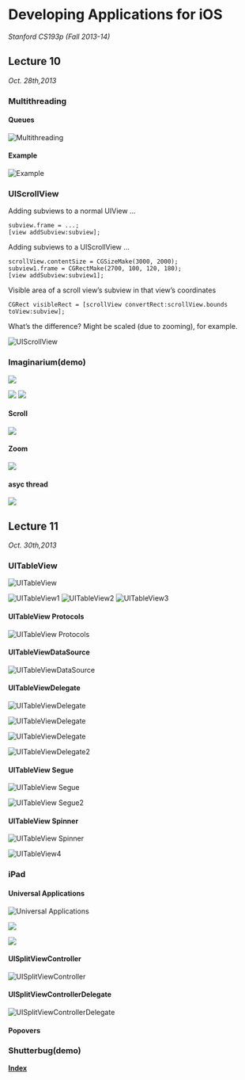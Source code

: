 <link href="http://github.com/yrgoldteeth/darkdowncss/raw/master/darkdown.css"rel="stylesheet"></link>

# Developing Applications for iOS #
*Stanford CS193p (Fall 2013-14)*

## Lecture 10 ##
*Oct. 28th,2013*

### Multithreading ###
#### Queues ####
![Multithreading](img/10-11/Multithreading.png)
#### Example ####
![Example](img/10-11/multithreading_example.png)

### UIScrollView ###
Adding subviews to a normal UIView ...

	subview.frame = ...;
	[view addSubview:subview];

Adding subviews to a UIScrollView ...

	scrollView.contentSize = CGSizeMake(3000, 2000);
	subview1.frame = CGRectMake(2700, 100, 120, 180);
	[view addSubview:subview1];


Visible area of a scroll view’s subview in that view’s coordinates

	CGRect visibleRect = [scrollView convertRect:scrollView.bounds toView:subview];

What’s the difference? Might be scaled (due to zooming), for example.

![UIScrollView](img/10-11/UIScrollView.png)

### Imaginarium(demo) ###
![](img/10-11/Imaginarium1.png)

![](img/10-11/Imaginarium2.png)
![](img/10-11/Imaginarium4.png)

#### Scroll ####
![](img/10-11/Imaginarium3.png)

#### Zoom ####
![](img/10-11/Imaginarium5.png)

#### asyc thread ####
![](img/10-11/Imaginarium6.png)

## Lecture 11 ##
*Oct. 30th,2013*

### UITableView ###
![UITableView](img/10-11/UITableView.png)

![UITableView1](img/10-11/UITableView1.png)
![UITableView2](img/10-11/UITableView2.png)
![UITableView3](img/10-11/UITableView3.png)

#### UITableView Protocols ####
![UITableView Protocols](img/10-11/UITableView_Protocols.png)

#### UITableViewDataSource ####
![UITableViewDataSource](img/10-11/UITableViewDataSource.png)

#### UITableViewDelegate ####
![UITableViewDelegate](img/10-11/UITableViewDelegate.png)

![UITableViewDelegate](img/10-11/UITableView_Target_Action.png)

![UITableViewDelegate](img/10-11/UITableView_Detail_Disclosure.png)

![UITableViewDelegate2](img/10-11/UITableViewDelegate2.png)

#### UITableView Segue ####
![UITableView Segue](img/10-11/UITableView_Segue.png)

![UITableView Segue2](img/10-11/UITableView_Segue2.png)

#### UITableView Spinner ####
![UITableView Spinner](img/10-11/UITableView_Spinner.png)

![UITableView4](img/10-11/UITableView4.png)

### iPad ###
#### Universal Applications ####
![Universal Applications](img/10-11/Universal_Applications.png)

![](img/10-11/iPad1.png)

![](img/10-11/iPad2.png)

#### UISplitViewController ####
![UISplitViewController](img/10-11/UISplitViewController.png)
#### UISplitViewControllerDelegate ####
![UISplitViewControllerDelegate](img/10-11/UISplitViewControllerDelegate.png)

#### Popovers ####


### Shutterbug(demo) ###




**[Index](readme.md)**